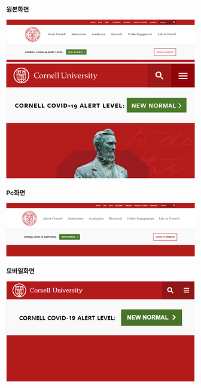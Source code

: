 
### 원본화면
![src](screenshot/cornell_1496x366_full.png?raw=true)
![src](screenshot/cornell_414x736_mob.png?raw=true)
### Pc화면
![src](screenshot/cornell_1496x366_clone.png?raw=true)
### 모바일화면
![src](screenshot/cornell_414x736_clone.png?raw=true)
